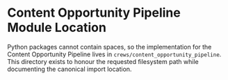 # Content Opportunity Pipeline Module Location

Python packages cannot contain spaces, so the implementation for the Content Opportunity Pipeline
lives in `crews/content_opportunity_pipeline`. This directory exists to honour the requested
filesystem path while documenting the canonical import location.
